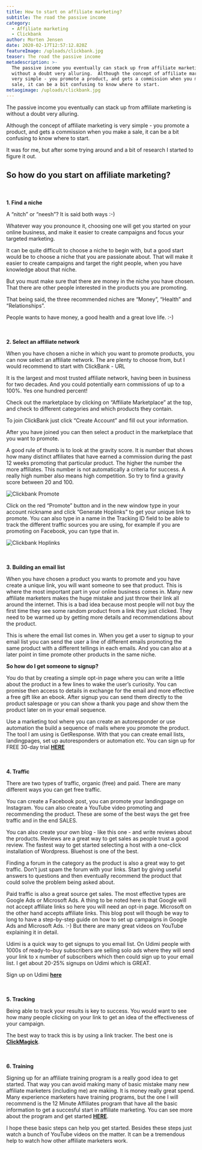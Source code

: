 ```yaml
---
title: How to start on affiliate marketing?
subtitle: The road the passive income
category:
  - Affiliate marketing
  - Clickbank
author: Morten Jensen
date: 2020-02-17T12:57:12.820Z
featureImage: /uploads/clickbank.jpg
teaser: The road the passive income
metadescription: >-
  The passive income you eventually can stack up from affiliate marketing is
  without a doubt very alluring.  Although the concept of affiliate marketing is
  very simple - you promote a product, and gets a commission when you make a
  sale, it can be a bit confusing to know where to start.
metaogimage: /uploads/clickbank.jpg
---
```

The passive income you eventually can stack up from affiliate marketing is without a doubt very alluring.

Although the concept of affiliate marketing is very simple - you promote a product, and gets a commission when you make a sale, it can be a bit confusing to know where to start.

It was for me, but after some trying around and a bit of research I started to figure it out.

## So how do you start on affiliate marketing?

\
\
**1. Find a niche**

A “nitch” or “neesh”? It is said both ways :-)

Whatever way you pronounce it, choosing one will get you started on your online business, and make it easier to create campaigns and focus your targeted marketing.

It can be quite difficult to choose a niche to begin with, but a good start would be to choose a niche that you are passionate about. That will make it easier to create campaigns and target the right people, when you have knowledge about that niche.

But you must make sure that there are money in the niche you have chosen. That there are other people interested in the products you are promoting.

That being said, the three recommended niches are “Money”, “Health” and “Relationships”.

People wants to have money, a good health and a great love life. :-)

\
\
**2. Select an affiliate network**

When you have chosen a niche in which you want to promote products, you can now select an affiliate network. The are plenty to choose from, but I would recommend to start with ClickBank - URL

It is the largest and most trusted affiliate network, having been in business for two decades. And you could potentially earn commissions of up to a 100%. Yes one hundred percent!

Check out the marketplace by clicking on “Affiliate Marketplace” at the top, and check to different categories and which products they contain.

To join ClickBank just click “Create Account” and fill out your information.

After you have joined you can then select a product in the marketplace that you want to promote.

A good rule of thumb is to look at the gravity score. It is number that shows how many distinct affiliates that have earned a commission during the past 12 weeks promoting that particular product. The higher the number the more affiliates. This number is not automatically a criteria for success. A really high number also means high competition. So try to find a gravity score between 20 and 100.



![Clickbank Promote](/uploads/promote.jpg "Clickbank Promote")



Click on the red “Promote” button and in the new window type in your account nickname and click “Generate Hoplinks” to get your unique link to promote. You can also type in a name in the Tracking ID field to be able to track the different traffic sources you are using, for example if you are promoting on Facebook, you can type that in.



![Clickbank Hoplinks](/uploads/hoplinks.jpg "Clickbank Hoplinks")

\
\
**3. Building an email list**

When you have chosen a product you wants to promote and you have create a unique link, you will want someone to see that product. This is where the most important part in your online business comes in. Many new affiliate marketers makes the huge mistake and just throw their link all around the internet. This is a bad idea because most people will not buy the first time they see some random product from a link they just clicked. They need to be warmed up by getting more details and recommendations about the product.

This is where the email list comes in. When you get a user to signup to your email list you can send the user a line of different emails promoting the same product with a different tellings in each emails. And you can also at a later point in time promote other products in the same niche.

**So how do I get someone to signup?**

You do that by creating a simple opt-in page where you can write a little about the product in a few lines to wake the user’s curiosity. You can promise then access to details in exchange for the email and more effective a free gift like an ebook. After signup you can send them directly to the product salespage or you can show a thank you page and show them the product later on in your email sequence.

Use a marketing tool where you can create an autoresponder or use automation the build a sequence of mails where you promote the product. The tool I am using is GetResponse. With that you can create email lists, landingpages, set up autoresponders or automation etc. You can sign up for FREE 30-day trial **[HERE](https://www.getresponse.com/?a=pEkMFNHHwP)**

\
\
**4. Traffic**

There are two types of traffic, organic (free) and paid. There are many different ways you can get free traffic.

You can create a Facebook post, you can promote your landingpage on Instagram. You can also create a YouTube video promoting and recommending the product. These are some of the best ways the get free traffic and in the end SALES.

You can also create your own blog - like this one - and write reviews about the products. Reviews are a great way to get sales as people trust a good review. The fastest way to get started selecting a host with a one-click installation of Wordpress. Bluehost is one of the best.

Finding a forum in the category as the product is also a great way to get traffic. Don’t just spam the forum with your links. Start by giving useful answers to questions and then eventually recommend the product that could solve the problem being asked about.

Paid traffic is also a great source get sales. The most effective types are Google Ads or Microsoft Ads. A thing to be noted here is that Google will not accept affiliate links so here you will need an opt-in page. Microsoft on the other hand accepts affiliate links. This blog post will though be way to long to have a step-by-step guide on how to set up campaigns in Google Ads and Microsoft Ads. :-) But there are many great videos on YouTube explaining it in detail.

Udimi is a quick way to get signups to you email list. On Udimi people with 1000s of ready-to-buy subscribers are selling solo ads where they will send your link to x number of subscribers which then could sign up to your email list. I get about 20-25% signups on Udimi which is GREAT.

Sign up on Udimi **[here](https://udimi.com/a/4wx8q)**

\
\
**5. Tracking**

Being able to track your results is key to success. You would want to see how many people clicking on your link to get an idea of the effectiveness of your campaign.

The best way to track this is by using a link tracker. The best one is **[ClickMagick](https://www.clickmagick.com/)**.

\
\
**6. Training**

Signing up for an affiliate training program is a really good idea to get started. That way you can avoid making many of basic mistake many new affiliate marketers (including me) are making. It is money really great spend. Many experience marketers have training programs, but the one I will recommend is the 12 Minute Affiliates program that have all the basic information to get a succesful start in affiliate marketing. You can see more about the program and get started **[HERE](https://f8aa9ajej9czdobbkqmc3p4ua8.hop.clickbank.net/?tid=MAKEMONEYONLINENINJA)**.

I hope these basic steps can help you get started. Besides these steps just watch a bunch of YouTube videos on the matter. It can be a tremendous help to watch how other affiliate marketers work.
